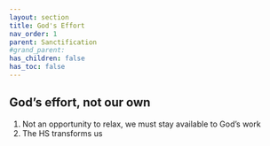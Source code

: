 ```yaml
---
layout: section
title: God's Effort
nav_order: 1
parent: Sanctification
#grand_parent: 
has_children: false
has_toc: false
---
```


## God’s effort, not our own

1. Not an opportunity to relax, we must stay available to God’s work
1. The HS transforms us